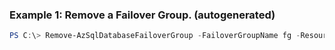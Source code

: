 ### Example 1: Remove a Failover Group. (autogenerated)
```powershell
PS C:\> Remove-AzSqlDatabaseFailoverGroup -FailoverGroupName fg -ResourceGroupName rg -ServerName primaryserver
```

